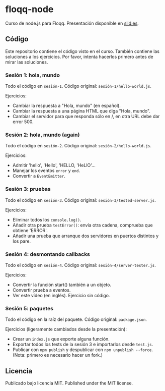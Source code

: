 # floqq-node

Curso de node.js para Floqq.
Presentación disponible en [slid.es](http://slid.es/alexfernandez/node-js-floqq).

## Código

Este repositorio contiene el código visto en el curso.
También contiene las soluciones a los ejercicios.
Por favor, intenta hacerlos primero antes de mirar las soluciones.

### Sesión 1: hola, mundo

Todo el código en `sesión-1`.
Código original: `sesión-1/hello-world.js`.

Ejercicios:
* Cambiar la respuesta a "Hola, mundo" (en español).
* Cambiar la respuesta a una página HTML que diga "Hola, mundo".
* Cambiar el servidor para que responda sólo en /, en otra URL debe dar error 500.

### Sesión 2: hola, mundo (again)

Todo el código en `sesión-2`.
Código original: `sesión-2/hello-world.js`.

Ejercicios:
* Admitir 'hello', 'Hello', 'HELLO, 'HeLlO'...
* Manejar los eventos `error` y `end`.
* Convertir a `EventEmitter`.

### Sesión 3: pruebas

Todo el código en `sesión-3`.
Código original: `sesión-3/tested-server.js`.

Ejercicios:
* Eliminar todos los `console.log()`.
* Añadir otra prueba `testError()`: envía otra cadena, comprueba que obtiene 'ERROR'.
* Añadir una prueba que arranque dos servidores en puertos distintos y los pare.

### Sesión 4: desmontando callbacks

Todo el código en `sesión-4`.
Código original: `sesión-4/server-tester.js`.

Ejercicios:
* Convertir la función start() también a un objeto.
* Convertir prueba a eventos.
* Ver este vídeo (en inglés). Ejercicio sin código.

### Sesión 5: paquetes

Todo el código en la raíz del paquete.
Código original: `package.json`.

Ejercicios (ligeramente cambiados desde la presentación):
* Crear un `index.js` que exporte alguna función.
* Exportar todos los tests de la sesión 3 e importarlos desde `test.js`.
* Publicar con `npm publish` y despublicar con `npm unpublish --force`.
  (Nota: primero es necesario hacer un fork.)

## Licencia

Publicado bajo licencia MIT.
Published under the MIT license.

